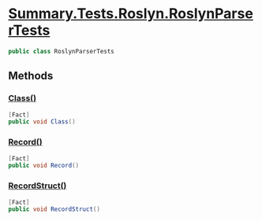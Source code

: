 # [Summary.Tests.Roslyn.RoslynParserTests](../src/Tests/Roslyn/RoslynParserTests.cs#L7)
```cs
public class RoslynParserTests
```

## Methods
### [Class()](../src/Tests/Roslyn/RoslynParserTests.cs#L10)
```cs
[Fact]
public void Class()
```

### [Record()](../src/Tests/Roslyn/RoslynParserTests.cs#L18)
```cs
[Fact]
public void Record()
```

### [RecordStruct()](../src/Tests/Roslyn/RoslynParserTests.cs#L26)
```cs
[Fact]
public void RecordStruct()
```

